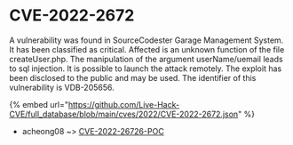 # CVE-2022-2672

A vulnerability was found in SourceCodester Garage Management System. It has been classified as critical. Affected is an unknown function of the file createUser.php. The manipulation of the argument userName/uemail leads to sql injection. It is possible to launch the attack remotely. The exploit has been disclosed to the public and may be used. The identifier of this vulnerability is VDB-205656.

{% embed url="https://github.com/Live-Hack-CVE/full_database/blob/main/cves/2022/CVE-2022-2672.json" %}


* acheong08 ~> [CVE-2022-26726-POC](https://www.alice-snow.ru/2022/database/cve-2022-2672/cve-2022-26726-poc-acheong08)